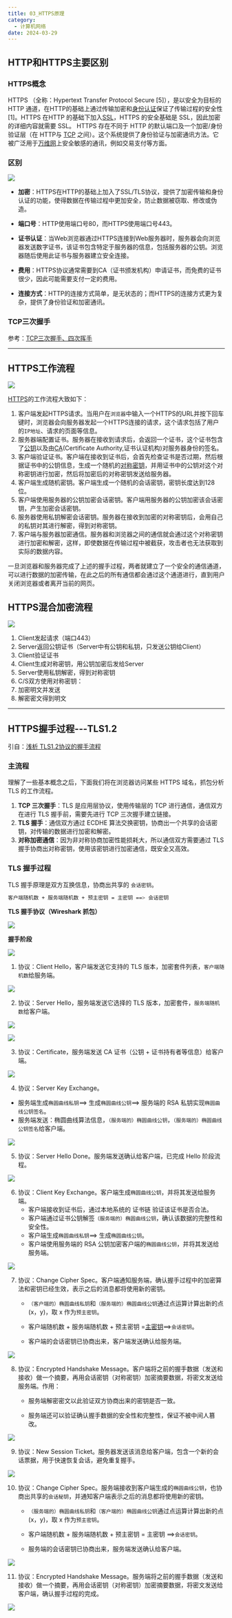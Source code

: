```yaml
---
title: 03_HTTPS原理
category:
  - 计算机网络
date: 2024-03-29
---
```


<!-- more -->

## HTTP和HTTPS主要区别

### HTTPS概念

HTTPS （全称：Hypertext Transfer Protocol Secure [5]），是以安全为目标的 HTTP 通道，在HTTP的基础上通过传输加密和[身份认证](https://baike.baidu.com/item/身份认证/5294713?fromModule=lemma_inlink)保证了传输过程的安全性 [1]。HTTPS 在HTTP 的基础下加入[SSL](https://baike.baidu.com/item/SSL/320778?fromModule=lemma_inlink)，HTTPS 的安全基础是 SSL，因此加密的详细内容就需要 SSL。 HTTPS 存在不同于 HTTP 的默认端口及一个加密/身份验证层（在 HTTP与 [TCP](https://baike.baidu.com/item/TCP/33012?fromModule=lemma_inlink) 之间）。这个系统提供了身份验证与加密通讯方法。它被广泛用于[万维网](https://baike.baidu.com/item/万维网/215515?fromModule=lemma_inlink)上安全敏感的通讯，例如交易支付等方面。

### 区别

![](https://studyimages.oss-cn-beijing.aliyuncs.com/img/Interview/202403/e860ae86edbc692c.png)

- **加密**：HTTPS在HTTP的基础上加入了SSL/TLS协议，提供了加密传输和身份认证的功能，使得数据在传输过程中更加安全，防止数据被窃取、修改或伪造。

- **端口号**：HTTP使用端口号80，而HTTPS使用端口号443。

- **证书认证**：当Web浏览器通过HTTPS连接到Web服务器时，服务器会向浏览器发送数字证书，该证书包含特定于服务器的信息，包括服务器的公钥。浏览器随后使用此证书与服务器建立安全连接。

- **费用**：HTTPS协议通常需要到CA（证书颁发机构）申请证书，而免费的证书很少，因此可能需要支付一定的费用。

- **连接方式**：HTTP的连接方式简单，是无状态的；而HTTPS的连接方式更为复杂，提供了身份验证和加密通讯。

### TCP三次握手

参考：[TCP三次握手、四次挥手](/zh/notes/BASE/NetWork/TCP.md)

---

## HTTPS工作流程

![](https://studyimages.oss-cn-beijing.aliyuncs.com/img/Interview/202403/1fd0417c335f0bc6.png)

[HTTPS](https://m.baidu.com/s?word=HTTPS&sa=re_dqa_zy)的工作流程大致如下：

1. 客户端发起HTTPS请求。当用户在`浏览器`中输入一个HTTPS的URL并按下回车键时，浏览器会向服务器发起一个HTTPS连接的请求，这个请求包括了用户的`IP地址`、请求的页面等信息。
2. 服务器端配置证书。服务器在接收到请求后，会返回一个证书，这个证书包含了[公钥](https://m.baidu.com/s?word=公钥&sa=re_dqa_zy)以及由[CA](https://m.baidu.com/s?word=CA&sa=re_dqa_zy)(Certificate Authority,证书认证机构)对服务器身份的签名。
3. 客户端验证证书。客户端在接收到证书后，会首先检查证书是否过期，然后根据证书中的公钥信息，生成一个随机的[对称密钥](https://m.baidu.com/s?word=对称密钥&sa=re_dqa_zy)，并用证书中的公钥对这个对称密钥进行加密，然后将加密后的对称密钥发送给服务器。
4. 客户端生成随机密钥。客户端生成一个随机的会话密钥，密钥长度达到128位。
5. 客户端使用服务器的公钥加密会话密钥。客户端用服务器的公钥加密该会话密钥，产生加密会话密钥。
6. 服务器使用私钥解密会话密钥。服务器在接收到加密的对称密钥后，会用自己的私钥对其进行解密，得到对称密钥。
7. 客户端与服务器加密通信。服务器和浏览器之间的通信就会通过这个对称密钥进行加密和解密，这样，即使数据在传输过程中被截获，攻击者也无法获取到实际的数据内容。

一旦浏览器和服务器完成了上述的握手过程，两者就建立了一个安全的通信通道，可以进行数据的加密传输，在此之后的所有通信都会通过这个通道进行，直到用户关闭浏览器或者离开当前的网页。

## HTTPS混合加密流程

![](https://studyimages.oss-cn-beijing.aliyuncs.com/img/Interview/202403/975414241023edf7.png)

1. Client发起请求（端口443）
2. Server返回公钥证书（Server中有公钥和私钥，只发送公钥给Client）
3. Client验证证书
4. Client生成对称密钥，用公钥加密后发给Server
5. Server使用私钥解密，得到对称密钥
6. C/S双方使用对称密钥：
7. 加密明文并发送
8. 解密密文得到明文

---

## HTTPS握手过程---TLS1.2

引自：[浅析 TLS1.2协议的握手流程](https://zhuanlan.zhihu.com/p/662069195)

### 主流程

理解了一些基本概念之后，下面我们将在浏览器访问某些 HTTPS 域名，抓包分析 TLS 的工作流程。

1. **TCP 三次握手**：TLS 是应用层协议，使用传输层的 TCP 进行通信，通信双方在进行 TLS 握手前，需要先进行 TCP 三次握手建立链接。
2. **TLS 握手**：通信双方通过 ECDHE 算法交换密钥，协商出一个共享的会话密钥，对传输的数据进行加密和解密。
3. **对称加密通信**：因为非对称协商加密性能损耗大，所以通信双方需要通过 TLS 握手协商出对称密钥，使用该密钥进行加密通信，既安全又高效。

### TLS 握手过程

TLS 握手原理是双方互换信息，协商出共享的 `会话密钥`。

```bash
客户端随机数 + 服务端随机数 + 预主密钥 = 主密钥 ==> 会话密钥
```

**TLS 握手协议（Wireshark 抓包）**

![](https://studyimages.oss-cn-beijing.aliyuncs.com/img/Interview/202403/214e4601a3fa1818.webp)

**握手阶段**

![](https://studyimages.oss-cn-beijing.aliyuncs.com/img/Interview/202403/bf782eda177cc00d.jpg)

1. 协议：Client Hello，客户端发送它支持的 TLS 版本，加密套件列表，`客户端随机数`给服务端。

![](https://studyimages.oss-cn-beijing.aliyuncs.com/img/Interview/202403/37a831acfc351101.webp)

2. 协议：Server Hello，服务端发送它选择的 TLS 版本，加密套件，`服务端随机数`给客户端。

![](https://studyimages.oss-cn-beijing.aliyuncs.com/img/Interview/202403/dcc64f02afe8f226.webp)

![](https://studyimages.oss-cn-beijing.aliyuncs.com/img/Interview/202403/51b3d348395265d4.webp)

3. 协议：Certificate，服务端发送 CA 证书（公钥 + 证书持有者等信息）给客户端。

![](https://studyimages.oss-cn-beijing.aliyuncs.com/img/Interview/202403/6f171b31f5589608.webp)

4. 协议：Server Key Exchange。

- 服务端生成`椭圆曲线私钥`==> 生成`椭圆曲线公钥`==> 服务端的 RSA 私钥实现`椭圆曲线公钥签名`。
- 服务端发送：椭圆曲线算法信息，`（服务端的）椭圆曲线公钥`，`（服务端的）椭圆曲线公钥签名`给客户端。

![](https://studyimages.oss-cn-beijing.aliyuncs.com/img/Interview/202403/2256406e7f31e9ef.webp)

5. 协议：Server Hello Done。服务端发送确认给客户端，已完成 Hello 阶段流程。

![](https://studyimages.oss-cn-beijing.aliyuncs.com/img/Interview/202403/26adc2b4718c1996.webp)

6. 协议：Client Key Exchange。客户端生成`椭圆曲线公钥`，并将其发送给服务端。
   - 客户端接收到证书后，通过本地系统的 证书链 验证该证书是否合法。
   - 客户端通过证书公钥解签`（服务端的）椭圆曲线公钥`，确认该数据的完整性和安全性。
   - 客户端生成`椭圆曲线私钥`==> 生成`椭圆曲线公钥`。
   - 客户端使用服务端的 RSA 公钥加密客户端的`椭圆曲线公钥`，并将其发送给服务端。

![](https://studyimages.oss-cn-beijing.aliyuncs.com/img/Interview/202403/17f10baa9c3a6ac8.webp)

7. 协议：Change Cipher Spec。客户端通知服务端，确认握手过程中的加密算法和密钥已经生效，表示之后的消息都将使用新的密钥。

   - `（客户端的）椭圆曲线私钥`和`（服务端的）椭圆曲线公钥`通过点运算计算出新的点 (x，y)，取 x 作为`预主密钥`。

   - 客户端随机数 + 服务端随机数 + 预主密钥 =[主密钥](https://link.zhihu.com/?target=https%3A//www.laoqingcai.com/tls1.2-premasterkey/)==>`会话密钥`。

   - 客户端的会话密钥已协商出来，客户端发送确认给服务端。

![](https://studyimages.oss-cn-beijing.aliyuncs.com/img/Interview/202403/766447429a6c2ec5.webp)

8. 协议：Encrypted Handshake Message。客户端将之前的握手数据（发送和接收）做一个摘要，再用会话密钥（对称密钥）加密摘要数据，将密文发送给服务端。作用：

   - 服务端解密密文以此验证双方协商出来的密钥是否一致。

   - 服务端还可以验证确认握手数据的安全性和完整性，保证不被中间人篡改。

![](https://studyimages.oss-cn-beijing.aliyuncs.com/img/Interview/202403/b13c6645ba04346a.webp)

9. 协议：New Session Ticket。服务器发送该消息给客户端，包含一个新的会话票据，用于快速恢复会话，避免重复握手。

![](https://studyimages.oss-cn-beijing.aliyuncs.com/img/Interview/202403/78efc190828687bc.webp)

10. 协议：Change Cipher Spec。服务端接收到客户端生成的`椭圆曲线公钥`，也协商出共享的`会话秘钥`，并通知客户端表示之后的消息都将使用新的密钥。

    - `（服务端的）椭圆曲线私钥`和`（客户端的）椭圆曲线公钥`通过点运算计算出新的点 (x，y)，取 x 作为`预主密钥`。

    - 客户端随机数 + 服务端随机数 + 预主密钥 = 主密钥 ==>`会话密钥`。

    - 服务端的会话密钥已协商出来，服务端发送确认给客户端。

![](https://studyimages.oss-cn-beijing.aliyuncs.com/img/Interview/202403/252208bc0b460f63.png)

11. 协议：Encrypted Handshake Message。服务端将之前的握手数据（发送和接收）做一个摘要，再用会话密钥（对称密钥）加密摘要数据，将密文发送给客户端，确认握手过程的完成。

![](https://studyimages.oss-cn-beijing.aliyuncs.com/img/Interview/202403/565f05e3ab023f12.png)